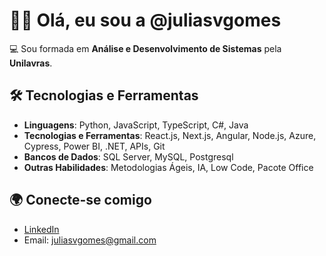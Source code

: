 # 👋🏻 Olá, eu sou a @juliasvgomes
💻 Sou formada em **Análise e Desenvolvimento de Sistemas** pela **Unilavras**.  

## 🛠️ Tecnologias e Ferramentas
- **Linguagens**: Python, JavaScript, TypeScript, C#, Java
- **Tecnologias e Ferramentas**: React.js, Next.js, Angular, Node.js, Azure, Cypress, Power BI, .NET, APIs, Git
- **Bancos de Dados**: SQL Server, MySQL, Postgresql
- **Outras Habilidades**: Metodologias Ágeis, IA, Low Code, Pacote Office

## 🌍 Conecte-se comigo
- [LinkedIn](https://www.linkedin.com/in/juliasvgomes)  
- Email: juliasvgomes@gmail.com
